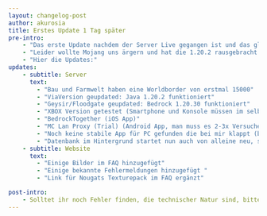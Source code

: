 ```yaml
---
layout: changelog-post
author: akurosia
title: Erstes Update 1 Tag später
pre-intro:
    - "Das erste Update nachdem der Server Live gegangen ist und das gleich am Tag darauf."
    - "Leider wollte Mojang uns ärgern und hat die 1.20.2 rausgebracht ohne das wir diese gestern testen konnten."
    - "Hier die Updates:"
updates:
    - subtitle: Server
      text:
        - "Bau und Farmwelt haben eine Worldborder von erstmal 15000"
        - "ViaVersion geupdated: Java 1.20.2 funktioniert"
        - "Geysir/Floodgate geupdated: Bedrock 1.20.30 funktioniert"
        - "XBOX Version getestet (Smartphone und Konsole müssen im selben Netz sein, Anleitung folgt später):"
        - "BedrockTogether (iOS App)"
        - "MC Lan Proxy (Trial) (Android App, man muss es 2-3x Versuchen)"
        - "Noch keine stabile App für PC gefunden die bei mir klappt (bei Tipps gerne zusenden)"
        - "Datenbank im Hintergrund startet nun auch von alleine neu, sollte ein problem auftauchen"
    - subtitle: Website
      text:
        - "Einige Bilder im FAQ hinzugefügt"
        - "Einige bekannte Fehlermeldungen hinzugefügt "
        - "Link für Nougats Texturepack im FAQ ergänzt"

post-intro:
    - Solltet ihr noch Fehler finden, die technischer Natur sind, bitte pingt Akurosia direkt an 🙂
---
```

